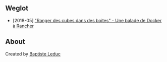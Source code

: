 ## Weglot
- [2018-05] ["Ranger des cubes dans des boites" - Une balade de Docker à Rancher](./2018-05-kubernetes-rancher)


## About
Created by [Baptiste Leduc](https://baptiste-leduc.now.sh/)